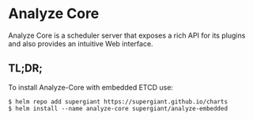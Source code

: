 Analyze Core
=======

Analyze Core is a scheduler server that exposes a rich API for its plugins and also provides an intuitive Web interface.

TL;DR;
------
To install Analyze-Core with embedded ETCD use:
```console
$ helm repo add supergiant https://supergiant.github.io/charts
$ helm install --name analyze-core supergiant/analyze-embedded 
``` 
